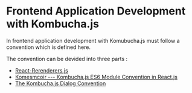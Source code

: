 
  Frontend Application Development with Kombucha.js
======================================================

In frontend application development with Komubucha.js must follow a convention
which is defined here.

The convention can be devided into three parts :

- [React-Rerenderers.js](https://github.com/kombucha-js/react-rerenderers)
- [Komesmcoir --- Kombucha.js ES6 Module Convention in React.js](./README-FRONTEND-CONVENTIONS.md)
- [The Kombucha.js Dialog Convention](./README-FRONTEND-CONVENTIONS-FOR-DIALOG.md)


